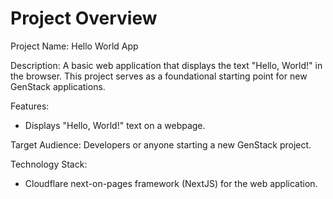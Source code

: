 # Project Overview

Project Name: Hello World App

Description: A basic web application that displays the text "Hello, World!" in the browser. This project serves as a foundational starting point for new GenStack applications.

Features:

*   Displays "Hello, World!" text on a webpage.

Target Audience: Developers or anyone starting a new GenStack project.

Technology Stack:

*   Cloudflare next-on-pages framework (NextJS) for the web application.